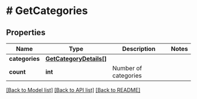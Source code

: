 # # GetCategories

## Properties

Name | Type | Description | Notes
------------ | ------------- | ------------- | -------------
**categories** | [**GetCategoryDetails[]**](GetCategoryDetails.md) |  |
**count** | **int** | Number of categories |

[[Back to Model list]](../../README.md#models) [[Back to API list]](../../README.md#endpoints) [[Back to README]](../../README.md)
